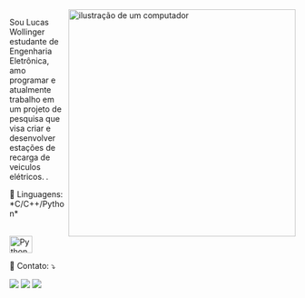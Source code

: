 <img src="https://raw.githubusercontent.com/MicaelliMedeiros/micaellimedeiros/master/image/computer-illustration.png" alt="ilustração de um computador" min-width="400px" max-width="400px" width="400px" align="right">

<p align="left"> 
  Sou Lucas Wollinger estudante de Engenharia Eletrônica, amo programar e atualmente trabalho em um projeto de pesquisa que visa criar e desenvolver estações de recarga de veiculos elétricos.<strong> </strong>.<br>
</p>

<p align="left">
  🦄 Linguagens: *C/C++/Python*
</p>
<div style="display: inline_block"><br>
  <img align="center" alt="Python" height="30" width="40" src="https://">
</div>
  

<p align="left">
  💌 Contato: ⤵️
</p>
 
<div> 
  <a href="https://www.instagram.com/lwollinger_/" target="_blank"><img src="https://img.shields.io/badge/-Instagram-%23E4405F?style=for-the-badge&logo=instagram&logoColor=white" target="_blank"></a>
  <a href = "mailto:lucasmwollinger@gmail.com"><img src="https://img.shields.io/badge/-Gmail-%23333?style=for-the-badge&logo=gmail&logoColor=white" target="_blank"></a>
  <a href="https://www.linkedin.com/in/lucas-wollinger-35a97b21a" target="_blank"><img src="https://img.shields.io/badge/-LinkedIn-%230077B5?style=for-the-badge&logo=linkedin&logoColor=white" target="_blank"></a>  
</div>
